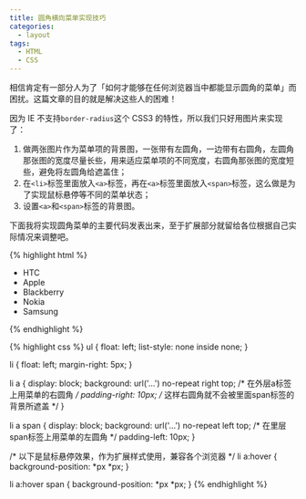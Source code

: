 ```yaml
---
title: 圆角横向菜单实现技巧
categories:
  - layout
tags:
  - HTML
  - CSS
---
```


相信肯定有一部分人为了「如何才能够在任何浏览器当中都能显示圆角的菜单」而困扰。这篇文章的目的就是解决这些人的困难！

因为 IE 不支持`border-radius`这个 CSS3 的特性，所以我们只好用图片来实现了：

1. 做两张图片作为菜单项的背景图，一张带有左圆角，一边带有右圆角，左圆角那张图的宽度尽量长些，用来适应菜单项的不同宽度，右圆角那张图的宽度短些，避免将左圆角给遮盖住；
2. 在`<li>`标签里面放入`<a>`标签，再在`<a>`标签里面放入`<span>`标签，这么做是为了实现鼠标悬停等不同的菜单状态；
3. 设置`<a>`和`<span>`标签的背景图。

下面我将实现圆角菜单的主要代码发表出来，至于扩展部分就留给各位根据自己实际情况来调整吧。

{% highlight html %}
<ul>
  <li><a><span>HTC</span></a></li>
  <li><a><span>Apple</span></a></li>
  <li><a><span>Blackberry</span></a></li>
  <li><a><span>Nokia</span></a></li>
  <li><a><span>Samsung</span></a></li>
</ul>
{% endhighlight %}

{% highlight css %}
ul {
  float: left;
  list-style: none inside none;
}
 
li {
  float: left;
  margin-right: 5px;
}

li a {
  display: block;
  background: url('...') no-repeat right top;   /* 在外层a标签上用菜单的右圆角 */
  padding-right: 10px;              /* 这样右圆角就不会被里面span标签的背景所遮盖 */
}

li a span {
  display: block;
  background: url('...') no-repeat left top;    /* 在里层span标签上用菜单的左圆角 */
  padding-left: 10px;
}

/* 以下是鼠标悬停效果，作为扩展样式使用，兼容各个浏览器 */
li a:hover {
  background-position: *px *px;
}

li a:hover span {
  background-position: *px *px;
}
{% endhighlight %}
